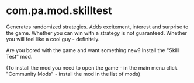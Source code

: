 # com.pa.mod.skilltest
Generates randomized strategies. Adds excitement, interest and surprise to the game. Whether you can win with a strategy is not guaranteed. Whether you will feel like a cool guy - definitely.

Are you bored with the game and want something new? Install the "Skill Test" mod.

(To install the mod you need to open the game - in the main menu click "Community Mods" - install the mod in the list of mods)

